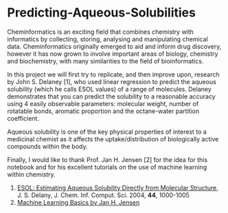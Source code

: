# Predicting-Aqueous-Solubilities

Cheminformatics is an exciting field that combines chemistry with informatics by collecting, storing, analysing and manipulating chemical data. Cheminformatics originally emerged to aid and inform drug discovery, however it has now grown to involve important areas of biology, chemistry and biochemistry, with many similarities to the field of bioinformatics.

In this project we will first try to replicate, and then improve upon, research by John S. Delaney [1], who used linear regression to predict the aqueous solubility (which he calls ESOL values) of a range of molecules. Delaney demonstrates that you can predict the solubility to a reasonable accuracy using 4 easily observable parameters: molecular weight, number of rotatable bonds, aromatic proportion and the octane-water partition coefficient.

Aqueous solubility is one of the key physical properties of interest to a medicinal chemist as it affects the uptake/distribution of biologically active compounds within the body.

Finally, I would like to thank Prof. Jan H. Jensen [2] for the idea for this notebook and for his excellent tutorials on the use of machine learning within chemistry.

1. [ESOL: Estimating Aqueous Solubility Directly from Molecular Structure](https://pubs.acs.org/doi/10.1021/ci034243x), J. S. Delany, J. Chem. Inf. Comput. Sci. 2004, **44**, 1000-1005
2. [Machine Learning Basics by Jan H. Jensen](https://sites.google.com/view/ml-basics/home?authuser=0)
